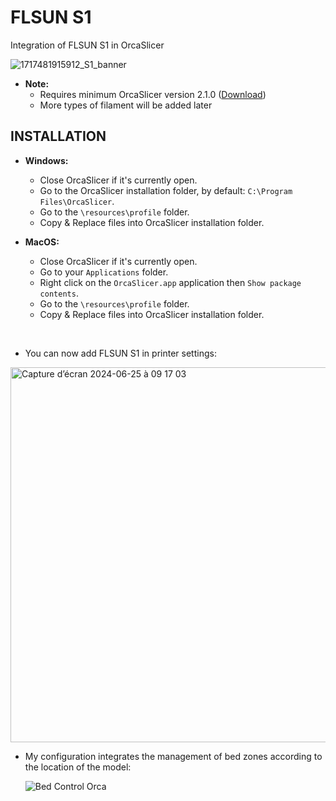# FLSUN S1
Integration of FLSUN S1 in OrcaSlicer

![1717481915912_S1_banner](https://github.com/Guilouz/Flsun-S1/assets/12702322/9e41a6b0-dbc6-4a94-a95f-e4d0dd13ed8c)

- **Note:** 
  - Requires minimum OrcaSlicer version 2.1.0 (<a href="https://github.com/SoftFever/OrcaSlicer/releases">Download</a>)
  - More types of filament will be added later
 
## INSTALLATION

- **Windows:**
  - Close OrcaSlicer if it's currently open.
  - Go to the OrcaSlicer installation folder, by default: `C:\Program Files\OrcaSlicer`.
  - Go to the `\resources\profile` folder.
  - Copy & Replace files into OrcaSlicer installation folder.

- **MacOS:**
  - Close OrcaSlicer if it's currently open.
  - Go to your `Applications` folder.
  - Right click on the `OrcaSlicer.app` application then `Show package contents`.
  - Go to the `\resources\profile` folder.
  - Copy & Replace files into OrcaSlicer installation folder.

<br />

- You can now add FLSUN S1 in printer settings:

<img width="600" alt="Capture d’écran 2024-06-25 à 09 17 03" src="https://github.com/Guilouz/Flsun-S1/assets/12702322/00d197f4-0866-4240-abbf-c340c9b9bbcd">

- My configuration integrates the management of bed zones according to the location of the model:

  ![Bed Control Orca](https://github.com/Guilouz/Flsun-S1/assets/12702322/148171fa-879f-477f-b866-27d09f2a547d)


